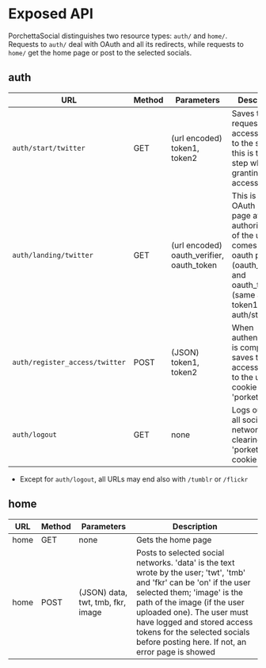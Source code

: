 # Exposed API

PorchettaSocial distinguishes two resource types: `auth/` and `home/`. Requests to `auth/` deal with OAuth and
all its redirects, while requests to `home/` get the home page or post to the selected socials.


## auth
| URL                          | Method | Parameters                                | Description                                                                                                                                                    |
|------------------------------|--------|-------------------------------------------|----------------------------------------------------------------------------------------------------------------------------------------------------------------|
| `auth/start/twitter`           | GET    | (url encoded) token1, token2              | Saves the request access token to the server,  this is the first step when granting access                                                                     |
| `auth/landing/twitter`         | GET    | (url encoded) oauth_verifier, oauth_token | This is the OAuth redirect page after the  authorization of the user. It comes with oauth pin (oauth_verifier) and oauth_token (same as  token1 in auth/start) |
| `auth/register_access/twitter` | POST   | (JSON) token1, token2                     | When authentication is complete it saves the access tokens to the user's cookie named 'porkett'                                                                |
| `auth/logout`                 | GET    | none                                      | Logs out from all social networks by clearing 'porkett' cookie                                                                                                 |


 - Except for `auth/logout`, all URLs may end also with `/tumblr` or `/flickr`
 

## home
| URL  | Method | Parameters                        | Description                                                                                                                                                                                                                                                                                                                             |
|------|--------|-----------------------------------|-----------------------------------------------------------------------------------------------------------------------------------------------------------------------------------------------------------------------------------------------------------------------------------------------------------------------------------------|
| home | GET    | none                              | Gets the home page                                                                                                                                                                                                                                                                                                                      |
| home | POST   | (JSON) data, twt, tmb, fkr, image | Posts to selected social networks.  'data' is the text wrote by the user; 'twt',  'tmb' and 'fkr' can be 'on' if the user selected them; 'image' is the path of the image (if the  user uploaded one). The user must have logged and stored access tokens for the selected socials before posting here. If not, an error page is showed |



